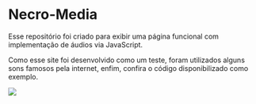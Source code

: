 # Necro-Media
Esse repositório foi criado para exibir uma página funcional com implementação de áudios via JavaScript.

Como esse site foi desenvolvido como um teste, foram utilizados alguns sons famosos pela internet, enfim, confira o código disponibilizado como exemplo.

![](https://media.tenor.com/QU-5UcsfWuEAAAAj/master-chief-dance.gif)
